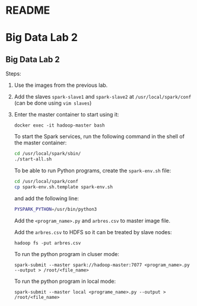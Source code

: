 # README

# Big Data Lab 2

## Big Data Lab 2

Steps:

1. Use the images from the previous lab.
2. Add the slaves `spark-slave1` and
`spark-slave2` at `/usr/local/spark/conf`
(can be done using `vim slaves`)
3. Enter the master container to start using it:
    
    ```
    docker exec -it hadoop-master bash
    
    ```
    
    To start the Spark services, run the following command in the shell
    of the master container:
    
    ```bash
    cd /usr/local/spark/sbin/
    ./start-all.sh
    ```
    
    To be able to run Python programs, create the `spark-env.sh` file:
    
    ```bash
    cd /usr/local/spark/conf
    cp spark-env.sh.template spark-env.sh
    
    ```
    
    and add the following line:
    
    ```bash
    PYSPARK_PYTHON=/usr/bin/python3
    
    ```
    
    Add the `<program_name>.py` and `arbres.csv` to master image file.
    
    Add the `arbres.csv` to HDFS so it can be treated by slave nodes:
    
    `hadoop fs -put arbres.csv`
    
    To run the python program in cluser mode:
    
    `spark-submit --master spark://hadoop-master:7077 <program_name>.py --output > /root/<file_name>`

    To run the python program in local mode:

    `spark-submit --master local <programe_name>.py --output > /root/<file_name>`
